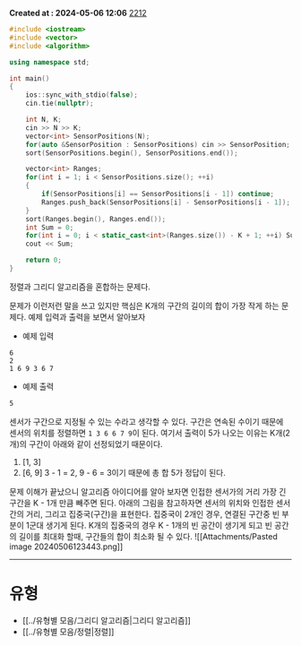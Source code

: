 **Created at : 2024-05-06 12:06**
[2212](https://www.acmicpc.net/problem/2212)

```cpp
#include <iostream>
#include <vector>
#include <algorithm>

using namespace std;

int main()
{
    ios::sync_with_stdio(false);
    cin.tie(nullptr);

    int N, K;
    cin >> N >> K;
    vector<int> SensorPositions(N);
    for(auto &SensorPosition : SensorPositions) cin >> SensorPosition;
    sort(SensorPositions.begin(), SensorPositions.end());

    vector<int> Ranges;
    for(int i = 1; i < SensorPositions.size(); ++i)
    {
        if(SensorPositions[i] == SensorPositions[i - 1]) continue;
        Ranges.push_back(SensorPositions[i] - SensorPositions[i - 1]);
    }
    sort(Ranges.begin(), Ranges.end());
    int Sum = 0;
    for(int i = 0; i < static_cast<int>(Ranges.size()) - K + 1; ++i) Sum += Ranges[i];
    cout << Sum;

    return 0;
}
```
정렬과 그리디 알고리즘을 혼합하는 문제다.

문제가 이런저런 말을 쓰고 있지만 핵심은 K개의 구간의 길이의 합이 가장 작게 하는 문제다.
예제 입력과 출력을 보면서 알아보자
- 예제 입력
```
6
2
1 6 9 3 6 7
```
- 예제 출력
```6
5
```

센서가 구간으로 지정될 수 있는 수라고 생각할 수 있다. 구간은 연속된 수이기 때문에 센서의 위치를 정렬하면 `1 3 6 6 7 9`이 된다.  여기서 출력이 5가 나오는 이유는 K개(2개)의 구간이 아래와 같이 선정되었기 때문이다.
1. \[1, 3]
2. \[6, 9]
3 - 1 = 2, 9 - 6 = 3이기 때문에 총 합 5가 정답이 된다.

문제 이해가 끝났으니 알고리즘 아이디어를 알아 보자면 인접한 센서가의 거리 가장 긴 구간을 K - 1개 만큼 빼주면 된다.
아래의 그림을 참고하자면 센서의 위치와 인접한 센서간의 거리, 그리고 집중국(구간)을 표현한다.
집중국이 2개인 경우, 연결된 구간중 빈 부분이 1군대 생기게 된다. K개의 집중국의 경우 K - 1개의 빈 공간이 생기게 되고 빈 공간의 길이를 최대화 할때, 구간들의 합이 최소화 될 수 있다.
![[Attachments/Pasted image 20240506123443.png]]

---
# 유형
- [[../유형별 모음/그리디 알고리즘|그리디 알고리즘]]
- [[../유형별 모음/정렬|정렬]]